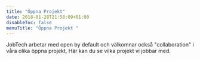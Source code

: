 ```yaml
---
title: "Öppna Projekt"
date: 2018-01-28T21:58:09+01:00
disableToc: false
menuTitle: "Öppna Projekt "
---
```

JobTech arbetar med open by default och välkomnar också "collaboration" i våra olika öppna projekt,
Här kan du se vilka projekt vi jobbar med.

